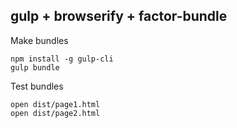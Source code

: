 ## gulp + browserify + factor-bundle

Make bundles

    npm install -g gulp-cli
    gulp bundle


Test bundles

    open dist/page1.html
    open dist/page2.html